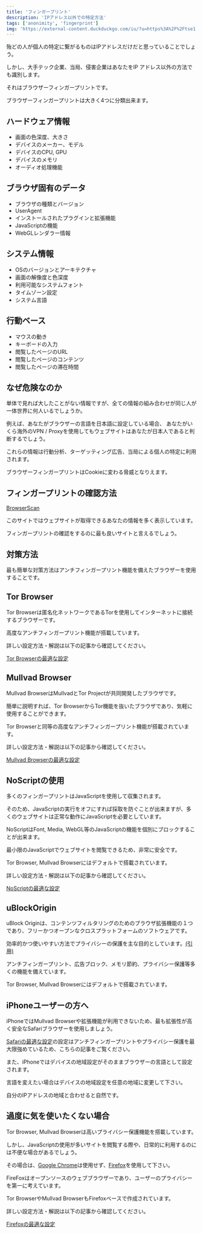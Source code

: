 ```yaml
---
title: 'フィンガープリント'
description: 'IPアドレス以外での特定方法'
tags: ['anonimity', 'fingerprint']
img: 'https://external-content.duckduckgo.com/iu/?u=https%3A%2F%2Ftse1.mm.bing.net%2Fth%3Fid%3DOIP.TwZE3EiBK-TeWSCyYgWC9gHaDt%26pid%3DApi&f=1&ipt=47e887e6d980de8aac52d997df5f2de6427c50a32b66e3fd5da1710803d93526&ipo=images'
---
```


殆どの人が個人の特定に繋がるものはIPアドレスだけだと思っていることでしょう。

しかし、大手テック企業、当局、侵害企業はあなたをIP アドレス以外の方法でも識別します。

それはブラウザーフィンガープリントです。

ブラウザーフィンガープリントは大きく4つに分類出来ます。

## ハードウェア情報

- 画面の色深度、大きさ
- デバイスのメーカー、モデル
- デバイスのCPU, GPU
- デバイスのメモリ
- オーディオ処理機能

## ブラウザ固有のデータ

- ブラウザの種類とバージョン
- UserAgent
- インストールされたプラグインと拡張機能
- JavaScriptの機能
- WebGLレンダラー情報

## システム情報

- OSのバージョンとアーキテクチャ
- 画面の解像度と色深度
- 利用可能なシステムフォント
- タイムゾーン設定
- システム言語

## 行動ベース

- マウスの動き
- キーボードの入力
- 閲覧したページのURL
- 閲覧したページのコンテンツ
- 閲覧したページの滞在時間

## なぜ危険なのか

単体で見れば大したことがない情報ですが、全ての情報の組み合わせが同じ人が一体世界に何人いるでしょうか。

例えば、あなたがブラウザーの言語を日本語に設定している場合、
あなたがいくら海外のVPN / Proxyを使用してもウェブサイトはあなたが日本人であると判断するでしょう。

これらの情報は行動分析、ターゲッティング広告、当局による個人の特定に利用されます。

ブラウザーフィンガープリントはCookieに変わる脅威となりえます。

## フィンガープリントの確認方法

[BrowserScan](https://www.browserscan.net/)

このサイトではウェブサイトが取得できるあなたの情報を多く表示しています。

フィンガープリントの確認をするのに最も良いサイトと言えるでしょう。

## 対策方法

最も簡単な対策方法はアンチフィンガープリント機能を備えたブラウザーを使用することです。

## Tor Browser

Tor Browserは匿名化ネットワークであるTorを使用してインターネットに接続するブラウザーです。

高度なアンチフィンガープリント機能が搭載しています。

詳しい設定方法・解説は以下の記事から確認してください。

[Tor Browserの最適な設定]()

## Mullvad Browser

Mullvad BrowserはMullvadとTor Projectが共同開発したブラウザです。

簡単に説明すれば、Tor BrowserからTor機能を抜いたブラウザであり、気軽に使用することができます。

Tor Browserと同等の高度なアンチフィンガープリント機能が搭載されています。

詳しい設定方法・解説は以下の記事から確認してください。

[Mullvad Browserの最適な設定]()

## NoScriptの使用

多くのフィンガープリントはJavaScriptを使用して収集されます。

そのため、JavaScriptの実行をオフにすれば採取を防ぐことが出来ますが、多くのウェブサイトは正常な動作にJavaScriptを必要としています。

NoScriptはFont, Media, WebGL等のJavaScriptの機能を個別にブロックすることが出来ます。

最小限のJavaScriptでウェブサイトを閲覧できるため、非常に安全です。

Tor Browser, Mullvad Browserにはデフォルトで搭載されています。

詳しい設定方法・解説は以下の記事から確認してください。

[NoScriptの最適な設定]()

## uBlockOrigin

uBlock Originは、コンテンツフィルタリングのためのブラウザ拡張機能の１つであり、フリーかつオープンなクロスプラットフォームのソフトウェアです。

効率的かつ使いやすい方法でプライバシーの保護を主な目的としています。[(引用)](https://ublockorigin.com)

アンチフィンガープリント、広告ブロック、メモリ節約、プライバシー保護等多くの機能を備えています。

Tor Browser, Mullvad Browserにはデフォルトで搭載されています。

## iPhoneユーザーの方へ

iPhoneではMullvad Browserや拡張機能が利用できないため、最も拡張性が高く安全なSafariブラウザーを使用しましょう。

[Safariの最適な設定]()の設定はアンチフィンガープリントやプライバシー保護を最大限強めているため、こちらの記事をご覧ください。

また、iPhoneではデバイスの地域設定がそのままブラウザーの言語として設定されます。

言語を変えたい場合はデバイスの地域設定を任意の地域に変更して下さい。

自分のIPアドレスの地域と合わせると自然です。

## 過度に気を使いたくない場合

Tor Browser, Mullvad Browserは高いプライバシー保護機能を搭載しています。

しかし、JavaScriptの使用が多いサイトを閲覧する際や、日常的に利用するのには不便な場合があるでしょう。

その場合は、[Google Chrome](https://archive.md/Y3tAn)は使用せず、[Firefox](https://www.mozilla.org/en-US/firefox/new/)を使用して下さい。

FireFoxはオープンソースのウェブブラウザーであり、ユーザーのプライバシーを第一に考えています。

Tor BrowserやMullvad BrowserもFirefoxベースで作成されています。

詳しい設定方法・解説は以下の記事から確認してください。

[Firefoxの最適な設定]()
